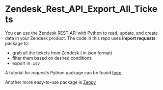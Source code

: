 # Zendesk_Rest_API_Export_All_Tickets
You can use the Zendesk REST API with Python to read, update, and create data in your Zendesk product. 
The code in this repo uses **import requests** package to:

- grab all the tickets from Zendesk ( in json format)
- filter them based on desired conditions
- export in .csv 


A tutorial for *requests* Python package can be found [here](https://help.zendesk.com/hc/en-us/articles/229136887-Zendesk-REST-API-tutorial-Python-edition)


Another more easy-to-use package is [Zenpy](http://docs.facetoe.com.au/)

